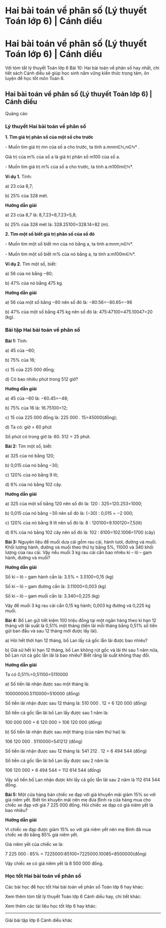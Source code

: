 # Hai bài toán về phân số (Lý thuyết Toán lớp 6) | Cánh diều

# Hai bài toán về phân số (Lý thuyết Toán lớp 6) | Cánh diều

Với tóm tắt lý thuyết Toán lớp 6 Bài 10: Hai bài toán về phân số hay nhất, chi tiết sách Cánh diều sẽ giúp học sinh nắm vững kiến thức trọng tâm, ôn luyện để học tốt môn Toán 6.

## Hai bài toán về phân số (Lý thuyết Toán lớp 6) | Cánh diều

Quảng cáo

### **Lý thuyết Hai bài toán về phân số**

**1\. Tìm giá trị phân số của một số cho trước**

\- Muốn tìm giá trị mn của số a cho trước, ta tính a.mnm∈ℕ,n∈ℕ* .

Giá trị của m% của số a là giá trị phân số m100 của số a.

\- Muốn tìm giá trị m% của số a cho trước, ta tính a.m100m∈ℕ*.

**Ví dụ 1.** Tính:

a) 23 của 8,7;

b) 25% của 328 mét.

**Hướng dẫn giải**

a) 23 của 8,7 là: 8,7.23=8,7.23=5,8;

b) 25% của 328 mét là: 328.25100=328.14=82 (m).

**2\. Tìm một số biết giá trị phân số của số đó**

\- Muốn tìm một số biết mn của nó bằng a, ta tính a:mnm,n∈ℕ*.

\- Muốn tìm một số biết m% của nó bằng a, ta tính a:m100m∈ℕ*.

**Ví dụ 2.** Tìm một số, biết:

a) 56 của nó bằng ‒80;

b) 47% của nó bằng 475 kg.

**Hướng dẫn giải**

a) 56 của một số bằng ‒80 nên số đó là: −80:56=−80.65=−96

b) 47% của một số bằng 475 kg nên số đó là: 475:47100=475.10047=20 (kg).

### **Bài tập Hai bài toán về phân số**

**Bài 1:** Tính:

a) 45 của ‒60;

b) 75% của 16;

c) 15 của 225 000 đồng;

d) Có bao nhiêu phút trong 512 giờ?

**Hướng dẫn giải**

a) 45 của ‒60 là: −60.45=−48;

b) 75% của 16 là: 16.75100=12;

c) 15 của 225 000 đồng là: 225 000 . 15=45000(đồng);

d) Ta có: giờ = 60 phút

Số phút có trong giờ là: 60. 512 = 25 phút.

**Bài 2:** Tìm một số, biết:

a) 325 của nó bằng 120;

b) 0,015 của nó bằng ‒30;

c) 120% của nó bằng 9 lít;

d) 6% của nó bằng 102 cây.

**Hướng dẫn giải**

a) 325 của một số bằng 120 nên số đó là: 120 : 325=120.253=1000;

b) 0,015 của nó bằng ‒30 nên số đó là: (‒30) : 0,015 = ‒2 000;

c) 120% của nó bằng 9 lít nên số đó là: 8 : 120100=9.100120=7,5(lít)

d) 6% của nó bằng 102 cây nên số đó là: 102 : 6100=102.1006=1700 (cây)

**Bài 3:** Nguyên liệu để muối dưa cải gồm rau cải, hành tươi, đường và muối. Khối lượng hành, đường và muối theo thứ tự bằng 5%, 11000 và 340 khối lượng của rau cải. Vậy nếu muối 3 kg rau cải cần bao nhiêu ki – lô – gam hành, đường và muối?

**Hướng dẫn giải**

Số ki – lô – gam hành cần là: 3.5% = 3.5100=0,15 (kg)

Số ki – lô – gam đường cần là: 3.11000=0,003 (kg)

Số ki – lô – gam muối cần là: 3.340=0,225 (kg)

Vậy để muối 3 kg rau cải cần 0,15 kg hành; 0,003 kg đường và 0,225 kg muối.

**Bài 4:** Bố Lan gửi tiết kiệm 100 triệu đồng tại một ngân hàng theo kì hạn 12 tháng với lãi suất là 0,51% một tháng (tiền lãi mỗi tháng bằng 0,51% số tiền gửi ban đầu và sau 12 tháng mới được lấy lãi).

a) Hỏi hết thời hạn 12 tháng, bố Lan lấy cả gốc lẫn lãi được bao nhiêu?

b) Giả sử hết kì hạn 12 tháng, bố Lan không rút gốc và lãi thì sau 1 năm nữa, bố Lan rút cả gốc lẫn lãi là bao nhiêu? Biết rằng lãi suất không thay đổi.

**Hướng dẫn giải**

Ta có 0,51%=0,51100=5110000

a) Số tiền lãi nhận được sau một tháng là:

100000000.5110000=510000 (đồng)

Số tiền lãi nhận được sau 12 tháng là: 510 000 . 12 = 6 120 000 (đồng)

Số tiền cả gốc lẫn lãi bố Lan lấy được sau 1 năm là:

100 000 000 + 6 120 000 = 106 120 000 (đồng)

b) Số tiền lãi nhận được sau một tháng (của năm thứ hai) là:

106 120 000 . 5110000=541212 (đồng)

Số tiền lãi nhận được sau 12 tháng là: 541 212 . 12 = 6 494 544 (đồng)

Số tiền cả gốc lẫn lãi bố Lan lấy được sau 2 năm là:

106 120 000 + 6 494 544 = 112 614 544 (đồng)

Vậy số tiền bố Lan nhận được khi lấy cả gốc lẫn lãi sau 2 năm là 112 614 544 đồng.

**Bài 5:** Một cửa hàng bán chiếc xe đạp với giá khuyến mãi giảm 15% so với giá niêm yết. Biết tin khuyến mãi nên mẹ đưa Bình ra cửa hàng mua cho chiếc xe đạp với giá 7 225 000 đồng. Hỏi chiếc xe đạp có giá niêm yết là bao nhiêu?

**Hướng dẫn giải**

Vì chiếc xe đạp được giảm 15% so với giá niêm yết nên mẹ Bình đã mua chiếc xe đó bằng 85% giá niêm yết.

Giá niêm yết của chiếc xe là:

7 225 000 : 85% = 7225000:85100=7225000.10085=8500000(đồng)

Vậy chiếc xe có giá niêm yết là 8 500 000 đồng.

### **Học tốt Hai bài toán về phân số**

Các bài học để học tốt Hai bài toán về phân số Toán lớp 6 hay khác:

Xem thêm tóm tắt lý thuyết Toán lớp 6 Cánh diều hay, chi tiết khác:

Xem thêm các tài liệu học tốt lớp 6 hay khác:

* * *

Giải bài tập lớp 6 Cánh diều khác
